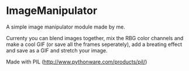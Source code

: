 # ImageManipulator
A simple image manipulator module made by me.

Currenty you can blend images together, mix the RBG color channels and make a cool GIF (or save all the frames seperately), add a breating effect and save as a GIF and stretch your image.

Made with PIL (http://www.pythonware.com/products/pil/)
